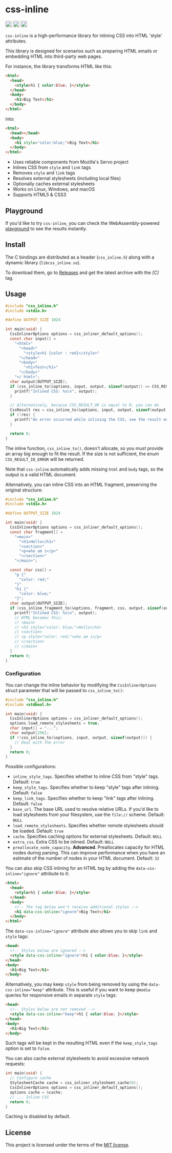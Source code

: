 # css-inline

[<img alt="build status" src="https://img.shields.io/github/actions/workflow/status/Stranger6667/css-inline/build.yml?style=flat-square&labelColor=555555&logo=github" height="20">](https://github.com/Stranger6667/css-inline/actions/workflows/build.yml)
[<img alt="codecov.io" src="https://img.shields.io/codecov/c/gh/Stranger6667/css-inline?logo=codecov&style=flat-square&token=tOzvV4kDY0" height="20">](https://app.codecov.io/github/Stranger6667/css-inline)
[<img alt="gitter" src="https://img.shields.io/gitter/room/Stranger6667/css-inline?style=flat-square" height="20">](https://gitter.im/Stranger6667/css-inline)

`css-inline` is a high-performance library for inlining CSS into HTML 'style' attributes.

This library is designed for scenarios such as preparing HTML emails or embedding HTML into third-party web pages.

For instance, the library transforms HTML like this:

```html
<html>
  <head>
    <style>h1 { color:blue; }</style>
  </head>
  <body>
    <h1>Big Text</h1>
  </body>
</html>
```

into:

```html
<html>
  <head></head>
  <body>
    <h1 style="color:blue;">Big Text</h1>
  </body>
</html>
```

- Uses reliable components from Mozilla's Servo project
- Inlines CSS from `style` and `link` tags
- Removes `style` and `link` tags
- Resolves external stylesheets (including local files)
- Optionally caches external stylesheets
- Works on Linux, Windows, and macOS
- Supports HTML5 & CSS3

## Playground

If you'd like to try `css-inline`, you can check the WebAssembly-powered [playground](https://css-inline.org/) to see the results instantly.

## Install

The C bindings are distributed as a header (`css_inline.h`) along with a dynamic library (`libcss_inline.so`).

To download them, go to [Releases](https://github.com/Stranger6667/css-inline/releases) and get the latest archive with the _[C]_ tag.

## Usage

```c
#include "css_inline.h"
#include <stdio.h>

#define OUTPUT_SIZE 1024

int main(void) {
  CssInlinerOptions options = css_inliner_default_options();
  const char input[] =
    "<html>"
      "<head>"
        "<style>h1 {color : red}</style>"
      "</head>"
      "<body>"
        "<h1>Test</h1>"
      "</body>"
    "</ html>";
  char output[OUTPUT_SIZE];
  if (css_inline_to(&options, input, output, sizeof(output)) == CSS_RESULT_OK) {
    printf("Inlined CSS: %s\n", output);
  }

  // Alternatively, because CSS_RESULT_OK is equal to 0, you can do
  CssResult res = css_inline_to(&options, input, output, sizeof(output));
  if (!res) {
    printf("An error occurred while inlining the CSS, see the result enum type: %d", res);
  }

  return 0;
}
```

The inline function, `css_inline_to()`, doesn't allocate, so you must provide an array big enough to fit the result. If the size is not sufficient, the enum `CSS_RESULT_IO_ERROR` will be returned.

Note that `css-inline` automatically adds missing `html` and `body` tags, so the output is a valid HTML document.

Alternatively, you can inline CSS into an HTML fragment, preserving the original structure:

```c
#include "css_inline.h"
#include <stdio.h>

#define OUTPUT_SIZE 1024

int main(void) {
  CssInlinerOptions options = css_inliner_default_options();
  const char fragment[] =
    "<main>"
      "<h1>Hello</h1>"
      "<section>"
      "<p>who am i</p>"
      "</section>"
    "</main>";

  const char css[] =
    "p {"
      "color: red;"
    "}"
    "h1 {"
      "color: blue;"
    "}";
  char output[OUTPUT_SIZE];
  if (css_inline_fragment_to(&options, fragment, css, output, sizeof(output)) == CSS_RESULT_OK) {
    printf("Inlined CSS: %s\n", output);
    // HTML becomes this:
    // <main>
    // <h1 style="color: blue;">Hello</h1>
    // <section>
    // <p style="color: red;">who am i</p>
    // </section>
    // </main>
  }
  return 0;
}
```

### Configuration

You can change the inline behavior by modifying the `CssInlinerOptions` struct parameter that will be passed to `css_inline_to()`:

```c
#include "css_inline.h"
#include <stdbool.h>

int main(void) {
  CssInlinerOptions options = css_inliner_default_options();
  options.load_remote_stylesheets = true;
  char input[] = "...";
  char output[256];
  if (!css_inline_to(&options, input, output, sizeof(output))) {
    // Deal with the error
  }
  return 0;
}
```

Possible configurations:

- `inline_style_tags`. Specifies whether to inline CSS from "style" tags. Default: `true`
- `keep_style_tags`. Specifies whether to keep "style" tags after inlining. Default: `false`
- `keep_link_tags`. Specifies whether to keep "link" tags after inlining. Default: `false`
- `base_url`. The base URL used to resolve relative URLs. If you'd like to load stylesheets from your filesystem, use the `file://` scheme. Default: `NULL`
- `load_remote_stylesheets`. Specifies whether remote stylesheets should be loaded. Default: `true`
- `cache`. Specifies caching options for external stylesheets. Default: `NULL`
- `extra_css`. Extra CSS to be inlined. Default: `NULL`
- `preallocate_node_capacity`. **Advanced**. Preallocates capacity for HTML nodes during parsing. This can improve performance when you have an estimate of the number of nodes in your HTML document. Default: `32`

You can also skip CSS inlining for an HTML tag by adding the `data-css-inline="ignore"` attribute to it:

```html
<html>
  <head>
    <style>h1 { color:blue; }</style>
  </head>
  <body>
    <!-- The tag below won't receive additional styles -->
    <h1 data-css-inline="ignore">Big Text</h1>
  </body>
</html>
```

The `data-css-inline="ignore"` attribute also allows you to skip `link` and `style` tags:

```html
<head>
  <!-- Styles below are ignored -->
  <style data-css-inline="ignore">h1 { color:blue; }</style>
</head>
<body>
  <h1>Big Text</h1>
</body>
```

Alternatively, you may keep `style` from being removed by using the `data-css-inline="keep"` attribute.
This is useful if you want to keep `@media` queries for responsive emails in separate `style` tags:

```html
<head>
  <!-- Styles below are not removed -->
  <style data-css-inline="keep">h1 { color:blue; }</style>
</head>
<body>
  <h1>Big Text</h1>
</body>
```

Such tags will be kept in the resulting HTML even if the `keep_style_tags` option is set to `false`.

You can also cache external stylesheets to avoid excessive network requests:

```c
int main(void) {
  // Configure cache
  StylesheetCache cache = css_inliner_stylesheet_cache(8);
  CssInlinerOptions options = css_inliner_default_options();
  options.cache = &cache;
  // ... Inline CSS
  return 0;
}
```

Caching is disabled by default.

## License

This project is licensed under the terms of the [MIT license](https://opensource.org/licenses/MIT).
